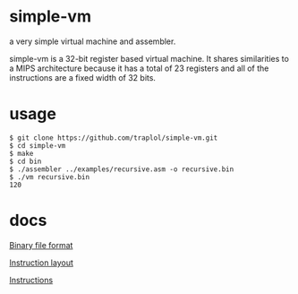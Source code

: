simple-vm
=========
a very simple virtual machine and assembler.

simple-vm is a 32-bit register based virtual machine. It shares similarities to a MIPS 
architecture because it has a total of 23 registers and all of the instructions are a 
fixed width of 32 bits.

usage
=====
```
$ git clone https://github.com/traplol/simple-vm.git
$ cd simple-vm
$ make
$ cd bin
$ ./assembler ../examples/recursive.asm -o recursive.bin
$ ./vm recursive.bin
120
```

docs
====

[Binary file format](docs/binary-file-format.md)

[Instruction layout](docs/instruction-layout.md)

[Instructions](doc/instructions.md)